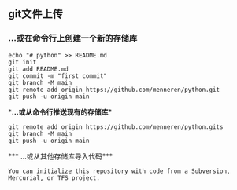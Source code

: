 ## git文件上传

### ...或在命令行上创建一个新的存储库

```
echo "# python" >> README.md
git init
git add README.md
git commit -m "first commit"
git branch -M main
git remote add origin https://github.com/menneren/python.git
git push -u origin main
```

***…或从命令行推送现有的存储库\***

```
git remote add origin https://github.com/menneren/python.gits
git branch -M main
git push -u origin main
```

*** …或从其他存储库导入代码\***

```
You can initialize this repository with code from a Subversion, Mercurial, or TFS project.
```



 